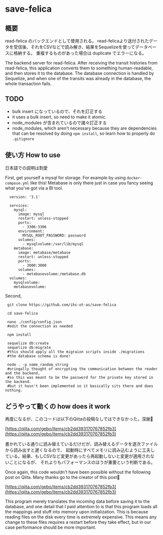 # save-felica

## 概要
read-felica のバックエンドとして使用される。 read-felicaより送付されたデータを受信後、それをCSVなどで読み解き、結果をSequelizeを使ってデータベースに格納する。
重複するものがあった場合は duplicate でエラーになる。

The backend server for read-felica. After receiving the transit histories from read-felica, this application converts them to something human-readable, and then stores it to the database. 
The database connection is handled by Sequelize, and when one of the transits was already in the database, the whole transaction fails.

## TODO
<ul>
<li> bulk insert になっているので、それを訂正する </li>
<li>it uses a bulk insert, so need to make it atomic.</li>
<li> node_modules が含まれているので諸々訂正する </li>
<li> node_modules, which aren't necessary because they are dependencies that can be resolved by doing <code>npm install</code>, so learn how to properly do <code>.gitignore</code></li>
</ul>

## 使い方 How to use
日本語での説明は割愛

First, get yourself a mysql for storage. For example by using <code>docker-compose.yml</code> like this!
Metabase is only there just in case you fancy seeing what you've got via a BI tool.
     
      version: '3.1'

      services:
        mysql:
          image: mysql
          restart: unless-stopped
          ports:
            - 3306:3306
          environment: 
            MYSQL_ROOT_PASSWORD: password
          volumes:
            - mysqlvolume:/var/lib/mysql
        metabase:
          image: metabase/metabase
          restart: unless-stopped
          ports:
            - 3000:3000
          volumes:
            - metabasevolume:/metabase.db  
      volumes:
        mysqlvolume:
        metabasevolume:

Second,

     git clone https://github.com/ihs-ot-as/save-felica
     
     cd save-felica 
     
     nano ./config/config.json 
     #edit the connection as needed
     
     npm install 
     
     sequelize db:create
     sequelize db:migrate 
     #this should apply all the migraion scripts inside ./migrations
     #the database schema is done!
     
     node . -p some_random_string
     #oringally thought of encrypting the communication between the reader and the backend, 
     #so this was meant to be the password for the private key stored in the backend.
     #but it hasn't been implemented so it basically sits there and does nothing.
     

## どうやって動くの how does it work
再度になるが、このコードは以下のQiitaの投稿なしではできなかった。深謝🌹

[https://qiita.com/gebo/items/cb2dd393170767852fb3](https://qiita.com/gebo/items/cb2dd393170767852fb3)

書かれている通りに読み替えているだけだが、読み替えるデータを逐次ファイルから読み出すと遅くなるので、
起動時にすべてメモリに読み込むように工夫している。結果、もしCSVなど変更があったら再起動しないと変更が適用されないことになるが、
それよりもパフォーマンスのほうが重要という判断である。


Once again, this code wouldn't have been possible without the following post on Qiita. Many thanks go to the creator of this post🌹

[https://qiita.com/gebo/items/cb2dd393170767852fb3](https://qiita.com/gebo/items/cb2dd393170767852fb3)

This program merely translates the incoming data before saving it to the database, and one detail that I paid attention to is that this program loads all the mappings and stuff into memory upon initialization. This is because reading files on the disk every time is extremely expensive. This means any change to these files requires a restart before they take effect, but in our case performance should be more important.



